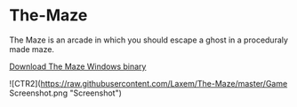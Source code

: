 # The-Maze
The 
Maze is an arcade in which you should escape a ghost in a proceduraly made maze.

[Download The Maze Windows binary](https://drive.google.com/uc?export=download&id=0B1Ejs4DwqEOiN2owYUpYYUFtekU)

 ![CTR2](https://raw.githubusercontent.com/Laxem/The-Maze/master/Game Screenshot.png "Screenshot") 
